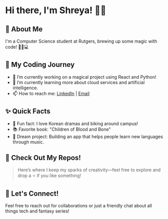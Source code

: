 <!--
**shreyash618/shreyash618** is a ✨ _special_ ✨ repository because its `README.md` (this file) appears on your GitHub profile.

Here are some ideas to get you started:

- 🔭 I’m currently working on ...
- 🌱 I’m currently learning ...
- 👯 I’m looking to collaborate on ...
- 🤔 I’m looking for help with ...
- 💬 Ask me about ...
- 📫 How to reach me: ...
- 😄 Pronouns: ...
- ⚡ Fun fact: ...
-->
# Hi there, I'm Shreya! 👋🎀

## 🌸 About Me
I'm a Computer Science student at Rutgers, brewing up some magic with code! 🧙‍♀️💻

## 🌈 My Coding Journey
- 🔭 I’m currently working on a magical project using React and Python!
- 🌱 I’m currently learning more about cloud services and artificial intelligence.
- 📫 How to reach me: [LinkedIn](https://www.linkedin.com/in/shreya-shukla-8bb812165/) | [Email](shreyash618@gmail.com)

## ✨ Quick Facts
- 🍿 Fun fact: I love Korean dramas and biking around campus!
- 📚 Favorite book: "Children of Blood and Bone"
- 🌟 Dream project: Building an app that helps people learn new languages through music.

<!--## 🎨 My GitHub Stats
![Shreya's GitHub stats](https://github-readme-stats.vercel.app/api?username=shreyash618&show_icons=true&theme=radical)
-->

## 📂 Check Out My Repos!
> Here’s where I keep my sparks of creativity—feel free to explore and drop a ⭐ if you like something!

## 💌 Let's Connect!
Feel free to reach out for collaborations or just a friendly chat about all things tech and fantasy series!
